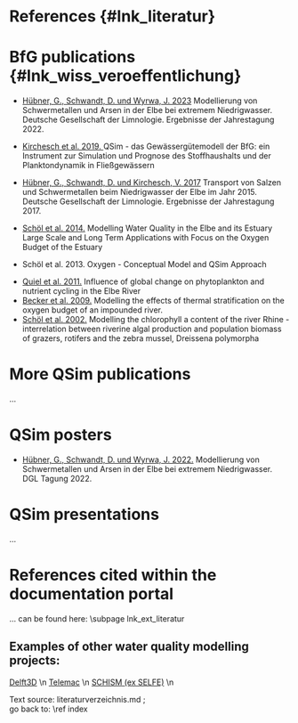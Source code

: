 References  {#lnk_literatur}
==========

# BfG publications {#lnk_wiss_veroeffentlichung}

 - [Hübner, G., Schwandt, D. und Wyrwa, J. 2023](pdf/Huebner_Schwandt_Wyrwa_2023_DGL_Jahrestagung_Konstanz_Textbeitrag.pdf) 
    Modellierung von Schwermetallen und Arsen in der Elbe bei extremem Niedrigwasser. 
	Deutsche Gesellschaft der Limnologie. Ergebnisse der Jahrestagung 2022.

 - <a href="http://doi.bafg.de/BfG/2015/BfG_QSim.pdf" target="_blank">
     Kirchesch et al. 2019. </a> QSim - das Gewässergütemodell der BfG: ein 
	 Instrument zur Simulation und Prognose des Stoffhaushalts und der 
	 Planktondynamik in Fließgewässern
	 
 - [Hübner, G., Schwandt, D. und Kirchesch, V. 2017](pdf/Huebner_Schwandt_Kirchesch_2017_DGL_Jahrestagung_Cottbus.pdf) 
    Transport von Salzen und
    Schwermetallen beim Niedrigwasser der Elbe im Jahr 2015. Deutsche 
	Gesellschaft der Limnologie. Ergebnisse der Jahrestagung 2017.

 - <a href="https://henry.baw.de/bitstream/20.500.11970/101692/1/k081115.pdf" target="_blank">
     Schöl et al. 2014.</a> Modelling Water Quality in the Elbe and its Estuary 
	 Large Scale and Long Term Applications with Focus on the Oxygen Budget 
	 of the Estuary
	 
 - Schöl et al. 2013. Oxygen - Conceptual Model and QSim Approach 
	 
 - <a href="https://doi.org/10.1007/s10113-010-0152-2" target="_blank">
     Quiel et al. 2011.</a> Influence of global change on phytoplankton and nutrient 
	 cycling in the Elbe River
	 
 - <a href="http://dx.doi.org/10.1002/rra.1260" target="_blank">
     Becker et al. 2009.</a> Modelling the effects of thermal stratification on the 
	 oxygen budget of an impounded river.
	 
 - <a href="https://doi.org/10.1002/1522-2632(200205)87:2/3<295::AID-IROH295>3.0.CO;2-B" target="_blank">
     Schöl et al. 2002.</a> Modelling the chlorophyll a content of the river 
	 Rhine - interrelation between riverine algal production and population 
	 biomass of grazers, rotifers and the zebra mussel, Dreissena polymorpha
      
	 
# More QSim publications
...

# QSim posters
- [Hübner, G., Schwandt, D. und Wyrwa, J. 2022.](pdf/Huebner_Schwandt_Wyrwa_2022_DGL_Jahrestagung_Konstanz_Poster.pdf)
   Modellierung von Schwermetallen und Arsen in der Elbe bei extremem 
   Niedrigwasser. DGL Tagung 2022.

# QSim presentations
...

# References cited within the documentation portal
... can be found here: \subpage lnk_ext_literatur

## Examples of other water quality modelling projects:
<a href="http://oss.deltares.nl/web/delft3d/publications" target="_blank">Delft3D</a> \n
<a href="http://www.opentelemac.org/index.php/publications" target="_blank">Telemac</a> \n
<a href="http://ccrm.vims.edu/schism/schism_pubs.html" target="_blank">SCHISM (ex SELFE)</a> \n
<!-- Frage: braucht es die wirklich? Die Liste ist ja bei weitem nicht 
erschöpfend + wenn behalten, dann eher als Unterseite?! -->


Text source: literaturverzeichnis.md ;  
go back to: \ref index
 